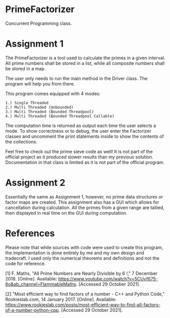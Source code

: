 # PrimeFactorizer
Concurrent Programming class.

# Assignment 1

The PrimeFactorizer is a tool used to calculate the primes in a given interval. All prime numbers shall be stored in a list, while all composite numbers shall be stored in a map. 

The user only needs to run the main method in the Driver class. The program will help you from there.

This program comes equipped with 4 modes:

    1.) Single Threaded
    2.) Multi Threaded (Unbounded)
    3.) Multi Threaded (Bounded Threadpool)
    4.) Multi Threaded (Bounded Threadpool Callable)
    
The computation time is returned as output each time the user selects a mode. To show correctness or to debug, the user enter the Factorizer classes and uncomment the print statements inside to show the contents of the collections.

Feel free to check out the prime sieve code as well! It is not part of the official project as it produced slower results than my previous solution. Documentation in that class is limited as it is not part of the official program.

# Assignment 2

Essentially the same as Assignment 1, however, no prime data structures or factor maps are created. This assignment also has a GUI which allows for cancellation during calculation. All the primes from a given range are tallied, then displayed in real time on the GUI during computation.


# References
Please note that while sources with code were used to create this program, the implementation is done entirely by me and my own design and tradecraft. I used only the numerical theorems and definitions and not the code for reference.

[1] 	F. Maths, "All Prime Numbers are Nearly Divisible by 6 !," 7 December 2018. [Online]. Available: https://www.youtube.com/watch?v=5CUvf675-6o&ab_channel=FlammableMaths. [Accessed 29 October 2021].

[2] 	"Most efficient way to find factors of a number - C++ and Python Code," Rookieslab.com, 14 January 2017. [Online]. Available: https://www.rookieslab.com/posts/most-efficient-way-to-find-all-factors-of-a-number-python-cpp. [Accessed 29 October 2021].
